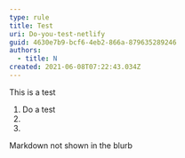 ```yaml
---
type: rule
title: Test
uri: Do-you-test-netlify
guid: 4630e7b9-bcf6-4eb2-866a-879635289246
authors:
  - title: N
created: 2021-06-08T07:22:43.034Z
---
```

This is a test

1. Do a test
2.
3.

<!--endintro-->

Markdown not shown in the blurb